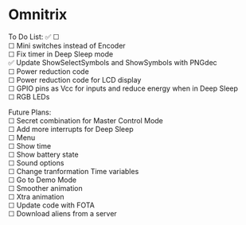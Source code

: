 # Omnitrix

To Do List: ✅ ☐  
	☐ Mini switches instead of Encoder  
	☐ Fix timer in Deep Sleep mode  
	✅ Update ShowSelectSymbols and ShowSymbols with PNGdec  
	☐ Power reduction code  
	☐ Power reduction code for LCD display  
	☐ GPIO pins as Vcc for inputs and reduce energy when in Deep Sleep  
	☐ RGB LEDs  
	
Future Plans:  
	☐ Secret combination for Master Control Mode  
	☐ Add more interrupts for Deep Sleep  
	☐ Menu  
	☐	Show time  
	☐	Show battery state  
	☐	Sound options  
	☐	Change tranformation Time variables  
	☐	Go to Demo Mode  
	☐ Smoother animation  
	☐ Xtra animation  
	☐ Update code with FOTA  
	☐ Download aliens from a server  
